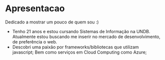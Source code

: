 # Apresentacao
Dedicado a mostrar um pouco de quem sou :)
- Tenho 21 anos e estou cursando Sistemas de Informação na UNDB. Atualmente estou buscando me inserir no mercado de desenvolvimento, de preferência o web. 
- Descobri uma paixão por frameworks/bibliotecas que utilizam javascript; Bem como serviços em Cloud Computing como Azure;
